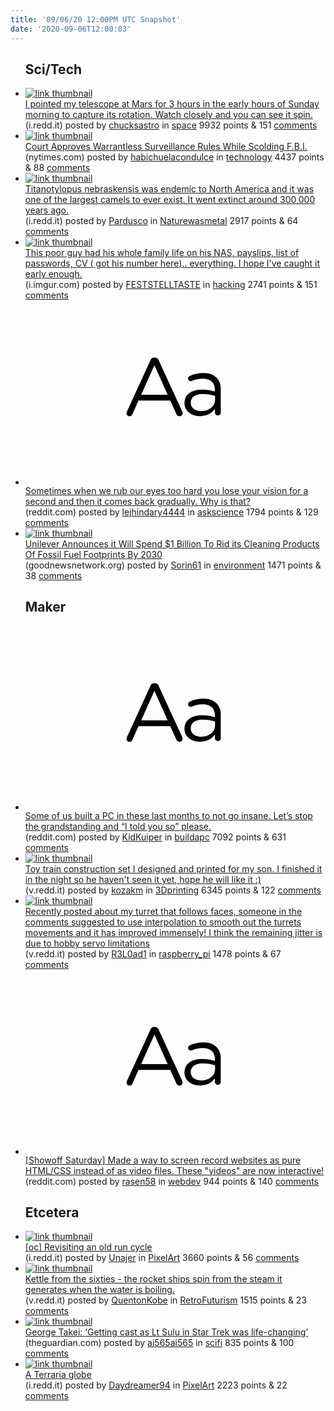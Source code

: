 ```yaml
---
title: '09/06/20 12:00PM UTC Snapshot'
date: '2020-09-06T12:00:03'
---
```

<ul>
<h2>Sci/Tech</h2>

<li><a href='https://i.redd.it/76ec2gx7nfl51.gif'><img src='https://b.thumbs.redditmedia.com/s3nSu-J33XjIWCXUIaQyKuS2ijtwusR9sSd2EDOZu-Q.jpg' alt='link thumbnail'></a><div><div class='linkTitle'><a href='https://i.redd.it/76ec2gx7nfl51.gif'>I pointed my telescope at Mars for 3 hours in the early hours of Sunday morning to capture its rotation. Watch closely and you can see it spin.</a></div>(i.redd.it) posted by <a href='https://www.reddit.com/user/chucksastro'>chucksastro</a> in <a href='https://www.reddit.com/r/space'>space</a> 9932 points & 151 <a href='https://www.reddit.com/r/space/comments/indj4z/i_pointed_my_telescope_at_mars_for_3_hours_in_the/'>comments</a></div></li>

<li><a href='https://www.nytimes.com/2020/09/05/us/politics/court-approves-warrantless-surveillance-rules-while-scolding-fbi.html'><img src='https://a.thumbs.redditmedia.com/hbjQ7i68KvBg059XRnTpXQPv156OWOqHW_wvSFTXeb4.jpg' alt='link thumbnail'></a><div><div class='linkTitle'><a href='https://www.nytimes.com/2020/09/05/us/politics/court-approves-warrantless-surveillance-rules-while-scolding-fbi.html'>Court Approves Warrantless Surveillance Rules While Scolding F.B.I.</a></div>(nytimes.com) posted by <a href='https://www.reddit.com/user/habichuelacondulce'>habichuelacondulce</a> in <a href='https://www.reddit.com/r/technology'>technology</a> 4437 points & 88 <a href='https://www.reddit.com/r/technology/comments/inckxd/court_approves_warrantless_surveillance_rules/'>comments</a></div></li>

<li><a href='https://i.redd.it/qt3sibay4cl51.jpg'><img src='https://a.thumbs.redditmedia.com/KGa1Xep5NsKVMh81TuDYL_OhiPLbYAMuTjOw2vl-xr0.jpg' alt='link thumbnail'></a><div><div class='linkTitle'><a href='https://i.redd.it/qt3sibay4cl51.jpg'>Titanotylopus nebraskensis was endemic to North America and it was one of the largest camels to ever exist. It went extinct around 300,000 years ago.</a></div>(i.redd.it) posted by <a href='https://www.reddit.com/user/Pardusco'>Pardusco</a> in <a href='https://www.reddit.com/r/Naturewasmetal'>Naturewasmetal</a> 2917 points & 64 <a href='https://www.reddit.com/r/Naturewasmetal/comments/in1jan/titanotylopus_nebraskensis_was_endemic_to_north/'>comments</a></div></li>

<li><a href='https://i.imgur.com/fWuUyBb.jpg'><img src='https://b.thumbs.redditmedia.com/H_zNgd-bW_RS78dY7CzAVmNXI500xLaGPwDRnKJlzws.jpg' alt='link thumbnail'></a><div><div class='linkTitle'><a href='https://i.imgur.com/fWuUyBb.jpg'>This poor guy had his whole family life on his NAS, payslips, list of passwords, CV ( got his number here).. everything. I hope I've caught it early enough.</a></div>(i.imgur.com) posted by <a href='https://www.reddit.com/user/FESTSTELLTASTE'>FESTSTELLTASTE</a> in <a href='https://www.reddit.com/r/hacking'>hacking</a> 2741 points & 151 <a href='https://www.reddit.com/r/hacking/comments/inasrd/this_poor_guy_had_his_whole_family_life_on_his/'>comments</a></div></li>

<li><a href='https://www.reddit.com/r/askscience/comments/ingpw1/sometimes_when_we_rub_our_eyes_too_hard_you_lose/'><svg version='1.1' viewBox='-34 -12 104 64' preserveAspectRatio='xMidYMid slice' xmlns='http://www.w3.org/2000/svg' xmlns:xlink='http://www.w3.org/1999/xlink'>
    <title>text link thumbnail</title>
    <path d='M12.19,8.84a1.45,1.45,0,0,0-1.4-1h-.12a1.46,1.46,0,0,0-1.42,1L1.14,26.56a1.29,1.29,0,0,0-.14.59,1,1,0,0,0,1,1,1.12,1.12,0,0,0,1.08-.77l2.08-4.65h11l2.08,4.59a1.24,1.24,0,0,0,1.12.83,1.08,1.08,0,0,0,1.08-1.08,1.64,1.64,0,0,0-.14-.57ZM6.08,20.71l4.59-10.22,4.6,10.22Z'>
    </path>
    <path d='M32.24,14.78A6.35,6.35,0,0,0,27.6,13.2a11.36,11.36,0,0,0-4.7,1,1,1,0,0,0-.58.89,1,1,0,0,0,.94.92,1.23,1.23,0,0,0,.39-.08,8.87,8.87,0,0,1,3.72-.81c2.7,0,4.28,1.33,4.28,3.92v.5a15.29,15.29,0,0,0-4.42-.61c-3.64,0-6.14,1.61-6.14,4.64v.05c0,2.95,2.7,4.48,5.37,4.48a6.29,6.29,0,0,0,5.19-2.48V26.9a1,1,0,0,0,1,1,1,1,0,0,0,1-1.06V19A5.71,5.71,0,0,0,32.24,14.78Zm-.56,7.7c0,2.28-2.17,3.89-4.81,3.89-1.94,0-3.61-1.06-3.61-2.86v-.06c0-1.8,1.5-3,4.2-3a15.2,15.2,0,0,1,4.22.61Z'>
    </path>
    </svg></a><div><div class='linkTitle'><a href='https://www.reddit.com/r/askscience/comments/ingpw1/sometimes_when_we_rub_our_eyes_too_hard_you_lose/'>Sometimes when we rub our eyes too hard you lose your vision for a second and then it comes back gradually. Why is that?</a></div>(reddit.com) posted by <a href='https://www.reddit.com/user/lejhindary4444'>lejhindary4444</a> in <a href='https://www.reddit.com/r/askscience'>askscience</a> 1794 points & 129 <a href='https://www.reddit.com/r/askscience/comments/ingpw1/sometimes_when_we_rub_our_eyes_too_hard_you_lose/'>comments</a></div></li>

<li><a href='https://www.goodnewsnetwork.org/unilever-pledges-remove-fossil-fuels-cleaning-products-2030/'><img src='https://b.thumbs.redditmedia.com/48FJKBVOh7sVxk0TgYO9nlGXMl_H9LOPGKL5q07OoUo.jpg' alt='link thumbnail'></a><div><div class='linkTitle'><a href='https://www.goodnewsnetwork.org/unilever-pledges-remove-fossil-fuels-cleaning-products-2030/'>Unilever Announces it Will Spend $1 Billion To Rid its Cleaning Products Of Fossil Fuel Footprints By 2030</a></div>(goodnewsnetwork.org) posted by <a href='https://www.reddit.com/user/Sorin61'>Sorin61</a> in <a href='https://www.reddit.com/r/environment'>environment</a> 1471 points & 38 <a href='https://www.reddit.com/r/environment/comments/in4u7c/unilever_announces_it_will_spend_1_billion_to_rid/'>comments</a></div></li>

<h2>Maker</h2>

<li><a href='https://www.reddit.com/r/buildapc/comments/in3b6c/some_of_us_built_a_pc_in_these_last_months_to_not/'><svg version='1.1' viewBox='-34 -12 104 64' preserveAspectRatio='xMidYMid slice' xmlns='http://www.w3.org/2000/svg' xmlns:xlink='http://www.w3.org/1999/xlink'>
    <title>text link thumbnail</title>
    <path d='M12.19,8.84a1.45,1.45,0,0,0-1.4-1h-.12a1.46,1.46,0,0,0-1.42,1L1.14,26.56a1.29,1.29,0,0,0-.14.59,1,1,0,0,0,1,1,1.12,1.12,0,0,0,1.08-.77l2.08-4.65h11l2.08,4.59a1.24,1.24,0,0,0,1.12.83,1.08,1.08,0,0,0,1.08-1.08,1.64,1.64,0,0,0-.14-.57ZM6.08,20.71l4.59-10.22,4.6,10.22Z'>
    </path>
    <path d='M32.24,14.78A6.35,6.35,0,0,0,27.6,13.2a11.36,11.36,0,0,0-4.7,1,1,1,0,0,0-.58.89,1,1,0,0,0,.94.92,1.23,1.23,0,0,0,.39-.08,8.87,8.87,0,0,1,3.72-.81c2.7,0,4.28,1.33,4.28,3.92v.5a15.29,15.29,0,0,0-4.42-.61c-3.64,0-6.14,1.61-6.14,4.64v.05c0,2.95,2.7,4.48,5.37,4.48a6.29,6.29,0,0,0,5.19-2.48V26.9a1,1,0,0,0,1,1,1,1,0,0,0,1-1.06V19A5.71,5.71,0,0,0,32.24,14.78Zm-.56,7.7c0,2.28-2.17,3.89-4.81,3.89-1.94,0-3.61-1.06-3.61-2.86v-.06c0-1.8,1.5-3,4.2-3a15.2,15.2,0,0,1,4.22.61Z'>
    </path>
    </svg></a><div><div class='linkTitle'><a href='https://www.reddit.com/r/buildapc/comments/in3b6c/some_of_us_built_a_pc_in_these_last_months_to_not/'>Some of us built a PC in these last months to not go insane. Let’s stop the grandstanding and “I told you so” please.</a></div>(reddit.com) posted by <a href='https://www.reddit.com/user/KidKuiper'>KidKuiper</a> in <a href='https://www.reddit.com/r/buildapc'>buildapc</a> 7092 points & 631 <a href='https://www.reddit.com/r/buildapc/comments/in3b6c/some_of_us_built_a_pc_in_these_last_months_to_not/'>comments</a></div></li>

<li><a href='https://v.redd.it/iupma60erel51'><img src='https://b.thumbs.redditmedia.com/YgobSLuUu2GpMXd4vhjkgA7MkWzqC2YhBtLxWFXdXqE.jpg' alt='link thumbnail'></a><div><div class='linkTitle'><a href='https://v.redd.it/iupma60erel51'>Toy train construction set I designed and printed for my son. I finished it in the night so he haven't seen it yet, hope he will like it :)</a></div>(v.redd.it) posted by <a href='https://www.reddit.com/user/kozakm'>kozakm</a> in <a href='https://www.reddit.com/r/3Dprinting'>3Dprinting</a> 6345 points & 122 <a href='https://www.reddit.com/r/3Dprinting/comments/inashw/toy_train_construction_set_i_designed_and_printed/'>comments</a></div></li>

<li><a href='https://v.redd.it/gfsjdk6tjel51'><img src='https://b.thumbs.redditmedia.com/STY59c8PUZ_JVGoFE6Gdxuh4v36k7Oi8wA18wKYI_ME.jpg' alt='link thumbnail'></a><div><div class='linkTitle'><a href='https://v.redd.it/gfsjdk6tjel51'>Recently posted about my turret that follows faces, someone in the comments suggested to use interpolation to smooth out the turrets movements and it has improved immensely! I think the remaining jitter is due to hobby servo limitations</a></div>(v.redd.it) posted by <a href='https://www.reddit.com/user/R3L0ad1'>R3L0ad1</a> in <a href='https://www.reddit.com/r/raspberry_pi'>raspberry_pi</a> 1478 points & 67 <a href='https://www.reddit.com/r/raspberry_pi/comments/ina1aq/recently_posted_about_my_turret_that_follows/'>comments</a></div></li>

<li><a href='https://www.reddit.com/r/webdev/comments/in1ig2/showoff_saturday_made_a_way_to_screen_record/'><svg version='1.1' viewBox='-34 -12 104 64' preserveAspectRatio='xMidYMid slice' xmlns='http://www.w3.org/2000/svg' xmlns:xlink='http://www.w3.org/1999/xlink'>
    <title>text link thumbnail</title>
    <path d='M12.19,8.84a1.45,1.45,0,0,0-1.4-1h-.12a1.46,1.46,0,0,0-1.42,1L1.14,26.56a1.29,1.29,0,0,0-.14.59,1,1,0,0,0,1,1,1.12,1.12,0,0,0,1.08-.77l2.08-4.65h11l2.08,4.59a1.24,1.24,0,0,0,1.12.83,1.08,1.08,0,0,0,1.08-1.08,1.64,1.64,0,0,0-.14-.57ZM6.08,20.71l4.59-10.22,4.6,10.22Z'>
    </path>
    <path d='M32.24,14.78A6.35,6.35,0,0,0,27.6,13.2a11.36,11.36,0,0,0-4.7,1,1,1,0,0,0-.58.89,1,1,0,0,0,.94.92,1.23,1.23,0,0,0,.39-.08,8.87,8.87,0,0,1,3.72-.81c2.7,0,4.28,1.33,4.28,3.92v.5a15.29,15.29,0,0,0-4.42-.61c-3.64,0-6.14,1.61-6.14,4.64v.05c0,2.95,2.7,4.48,5.37,4.48a6.29,6.29,0,0,0,5.19-2.48V26.9a1,1,0,0,0,1,1,1,1,0,0,0,1-1.06V19A5.71,5.71,0,0,0,32.24,14.78Zm-.56,7.7c0,2.28-2.17,3.89-4.81,3.89-1.94,0-3.61-1.06-3.61-2.86v-.06c0-1.8,1.5-3,4.2-3a15.2,15.2,0,0,1,4.22.61Z'>
    </path>
    </svg></a><div><div class='linkTitle'><a href='https://www.reddit.com/r/webdev/comments/in1ig2/showoff_saturday_made_a_way_to_screen_record/'>[Showoff Saturday] Made a way to screen record websites as pure HTML/CSS instead of as video files. These "videos" are now interactive!</a></div>(reddit.com) posted by <a href='https://www.reddit.com/user/rasen58'>rasen58</a> in <a href='https://www.reddit.com/r/webdev'>webdev</a> 944 points & 140 <a href='https://www.reddit.com/r/webdev/comments/in1ig2/showoff_saturday_made_a_way_to_screen_record/'>comments</a></div></li>

<h2>Etcetera</h2>

<li><a href='https://i.redd.it/vwyks5lpjcl51.gif'><img src='https://b.thumbs.redditmedia.com/zs10IjKaIzPPntnu0k1y5qqFMxUgdQJHo_EfmBl0CRY.jpg' alt='link thumbnail'></a><div><div class='linkTitle'><a href='https://i.redd.it/vwyks5lpjcl51.gif'>[oc] Revisiting an old run cycle</a></div>(i.redd.it) posted by <a href='https://www.reddit.com/user/Unajer'>Unajer</a> in <a href='https://www.reddit.com/r/PixelArt'>PixelArt</a> 3660 points & 56 <a href='https://www.reddit.com/r/PixelArt/comments/in2wn2/oc_revisiting_an_old_run_cycle/'>comments</a></div></li>

<li><a href='https://v.redd.it/jv7tmzt5rfl51'><img src='https://b.thumbs.redditmedia.com/ZKB128WI8QpP0lt2_dZGuR9rxIsK_WZdWrhCf9S-VMM.jpg' alt='link thumbnail'></a><div><div class='linkTitle'><a href='https://v.redd.it/jv7tmzt5rfl51'>Kettle from the sixties - the rocket ships spin from the steam it generates when the water is boiling.</a></div>(v.redd.it) posted by <a href='https://www.reddit.com/user/QuentonKobe'>QuentonKobe</a> in <a href='https://www.reddit.com/r/RetroFuturism'>RetroFuturism</a> 1515 points & 23 <a href='https://www.reddit.com/r/RetroFuturism/comments/ingnwn/kettle_from_the_sixties_the_rocket_ships_spin/'>comments</a></div></li>

<li><a href='https://www.theguardian.com/culture/2020/sep/05/this-much-i-know-george-takei-getting-cast-as-lt-sulu-in-star-trek-was-life-changing?CMP=Share_AndroidApp_Other'><img src='https://b.thumbs.redditmedia.com/e9D1xcJWImgP5w5fuu4r7Ol-Js7RttweozMNp10ZVeo.jpg' alt='link thumbnail'></a><div><div class='linkTitle'><a href='https://www.theguardian.com/culture/2020/sep/05/this-much-i-know-george-takei-getting-cast-as-lt-sulu-in-star-trek-was-life-changing?CMP=Share_AndroidApp_Other'>George Takei: ‘Getting cast as Lt Sulu in Star Trek was life-changing’</a></div>(theguardian.com) posted by <a href='https://www.reddit.com/user/ai565ai565'>ai565ai565</a> in <a href='https://www.reddit.com/r/scifi'>scifi</a> 835 points & 100 <a href='https://www.reddit.com/r/scifi/comments/in1dit/george_takei_getting_cast_as_lt_sulu_in_star_trek/'>comments</a></div></li>

<li><a href='https://i.redd.it/njde4s54qel51.png'><img src='https://b.thumbs.redditmedia.com/l8HH9m1Or3lOfw9QoKtx1lV2dsmLj0IgqRXYJIRniHs.jpg' alt='link thumbnail'></a><div><div class='linkTitle'><a href='https://i.redd.it/njde4s54qel51.png'>A Terraria globe</a></div>(i.redd.it) posted by <a href='https://www.reddit.com/user/Daydreamer94'>Daydreamer94</a> in <a href='https://www.reddit.com/r/PixelArt'>PixelArt</a> 2223 points & 22 <a href='https://www.reddit.com/r/PixelArt/comments/inanac/a_terraria_globe/'>comments</a></div></li>

</ul>
